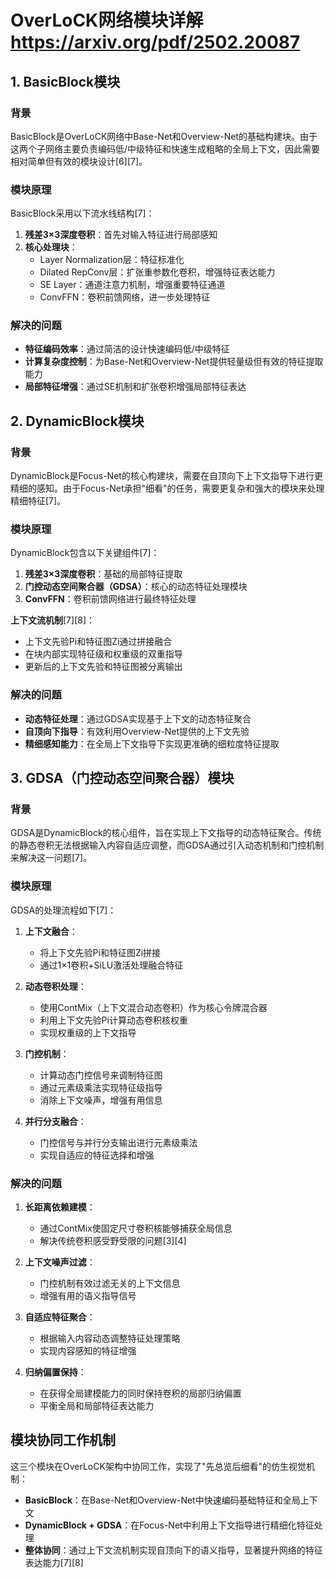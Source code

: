 # OverLoCK网络模块详解 https://arxiv.org/pdf/2502.20087

## 1. BasicBlock模块

### 背景
BasicBlock是OverLoCK网络中Base-Net和Overview-Net的基础构建块。由于这两个子网络主要负责编码低/中级特征和快速生成粗略的全局上下文，因此需要相对简单但有效的模块设计[6][7]。

### 模块原理
BasicBlock采用以下流水线结构[7]：
1. **残差3×3深度卷积**：首先对输入特征进行局部感知
2. **核心处理块**：
   - Layer Normalization层：特征标准化
   - Dilated RepConv层：扩张重参数化卷积，增强特征表达能力
   - SE Layer：通道注意力机制，增强重要特征通道
   - ConvFFN：卷积前馈网络，进一步处理特征

### 解决的问题
- **特征编码效率**：通过简洁的设计快速编码低/中级特征
- **计算复杂度控制**：为Base-Net和Overview-Net提供轻量级但有效的特征提取能力
- **局部特征增强**：通过SE机制和扩张卷积增强局部特征表达

## 2. DynamicBlock模块

### 背景
DynamicBlock是Focus-Net的核心构建块，需要在自顶向下上下文指导下进行更精细的感知。由于Focus-Net承担"细看"的任务，需要更复杂和强大的模块来处理精细特征[7]。

### 模块原理
DynamicBlock包含以下关键组件[7]：
1. **残差3×3深度卷积**：基础的局部特征提取
2. **门控动态空间聚合器（GDSA）**：核心的动态特征处理模块
3. **ConvFFN**：卷积前馈网络进行最终特征处理

**上下文流机制**[7][8]：
- 上下文先验Pi和特征图Zi通过拼接融合
- 在块内部实现特征级和权重级的双重指导
- 更新后的上下文先验和特征图被分离输出

### 解决的问题
- **动态特征处理**：通过GDSA实现基于上下文的动态特征聚合
- **自顶向下指导**：有效利用Overview-Net提供的上下文先验
- **精细感知能力**：在全局上下文指导下实现更准确的细粒度特征提取

## 3. GDSA（门控动态空间聚合器）模块

### 背景
GDSA是DynamicBlock的核心组件，旨在实现上下文指导的动态特征聚合。传统的静态卷积无法根据输入内容自适应调整，而GDSA通过引入动态机制和门控机制来解决这一问题[7]。

### 模块原理
GDSA的处理流程如下[7]：

1. **上下文融合**：
   - 将上下文先验Pi和特征图Zi拼接
   - 通过1×1卷积+SiLU激活处理融合特征

2. **动态卷积处理**：
   - 使用ContMix（上下文混合动态卷积）作为核心令牌混合器
   - 利用上下文先验Pi计算动态卷积核权重
   - 实现权重级的上下文指导

3. **门控机制**：
   - 计算动态门控信号来调制特征图
   - 通过元素级乘法实现特征级指导
   - 消除上下文噪声，增强有用信息

4. **并行分支融合**：
   - 门控信号与并行分支输出进行元素级乘法
   - 实现自适应的特征选择和增强

### 解决的问题

1. **长距离依赖建模**：
   - 通过ContMix使固定尺寸卷积核能够捕获全局信息
   - 解决传统卷积感受野受限的问题[3][4]

2. **上下文噪声过滤**：
   - 门控机制有效过滤无关的上下文信息
   - 增强有用的语义指导信号

3. **自适应特征聚合**：
   - 根据输入内容动态调整特征处理策略
   - 实现内容感知的特征增强

4. **归纳偏置保持**：
   - 在获得全局建模能力的同时保持卷积的局部归纳偏置
   - 平衡全局和局部特征表达能力

## 模块协同工作机制

这三个模块在OverLoCK架构中协同工作，实现了"先总览后细看"的仿生视觉机制：

- **BasicBlock**：在Base-Net和Overview-Net中快速编码基础特征和全局上下文
- **DynamicBlock + GDSA**：在Focus-Net中利用上下文指导进行精细化特征处理
- **整体协同**：通过上下文流机制实现自顶向下的语义指导，显著提升网络的特征表达能力[7][8]